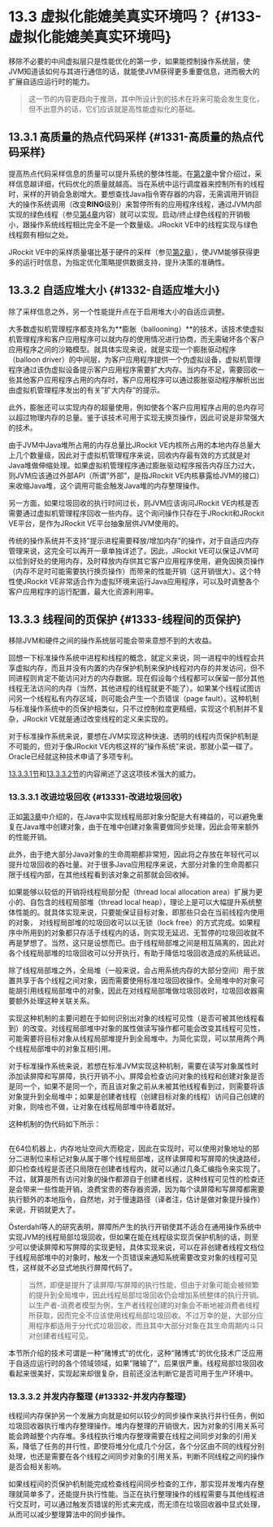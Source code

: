 # 13.3 虚拟化能媲美真实环境吗？ {#133-虚拟化能媲美真实环境吗}

移除不必要的中间虚拟层只是性能优化的第一步，如果能控制操作系统层，使JVM知道该如何与其进行通信的话，就能使JVM获得更多重要信息，进而极大的扩展自适应运行时的能力。

> 这一节的内容更趋向于推测，其中所设计到的技术在将来可能会发生变化，但不出意外的话，它们应该就是高性能虚拟化的基础。



## 13.3.1 高质量的热点代码采样 {#1331-高质量的热点代码采样}

提高热点代码采样信息的质量可以提升系统的整体性能。在[第2章](../chap2/2.md#2)中曾介绍过，采样信息越详细，代码优化的质量就越高。当在系统中运行调度器来控制所有的线程时，采样的开销会急剧增大。要想查找Java指令寄存器的内容，无需调用开销巨大的操作系统调用（改变**RING**级别）来暂停所有的应用程序线程，通过JVM内部实现的绿色线程（参见[第4章](../chap4/4.md#4)内容）就可以实现。启动/终止绿色线程的开销极小，跟操作系统线程相比完全不是一个数量级。JRockit VE中的线程实现与绿色线程颇有相似之处。

JRockit VE中的采样质量堪比基于硬件的采样（参见[第2章](../chap2/2.md#2)），使JVM能够获得更多的运行时信息，为指定优化策略提供数据支持，提升决策的准确性。



## 13.3.2 自适应堆大小 {#1332-自适应堆大小}

除了采样信息之外，另一个性能提升点在于启用堆大小的自适应调整。

大多数虚拟机管理程序都支持名为**膨胀（ballooning）**的技术，该技术使虚拟机管理程序和客户应用程序可以就内存的使用情况进行协商，而无需破坏各个客户应用程序之间的沙箱模型。就具体实现来说，就是实现一个膨胀驱动程序（balloon driver）的中间层，为客户应用程序提供一个伪虚拟设备，虚拟机管理程序通过该伪虚拟设备提示客户应用程序需要扩大内存。当内存不足，需要回收一些其他客户应用程序占用的内存时，客户应用程序可以通过膨胀驱动程序解析出出由虚拟机管理程序发出的有关”扩大内存”的提示。

此外，膨胀还可以实现内存的超量使用，例如使各个客户应用程序占用的总内存可以超过物理内存的总量。鉴于该技术可用于实现无换页操作，因此可说是非常强大的技术。

由于JVM中Java堆所占用的内存总量比JRockit VE内核所占用的本地内存总量大上几个数量级，因此对于虚拟机管理程序来说，回收内存最有效的方式就是对Java堆做伸缩处理。如果虚拟机管理程序通过膨胀驱动程序报告内存压力过大，则JVM应该通过外部API（所谓”外部”，是指JRockit VE内核暴露给JVM的接口）来收缩Java堆，这个调用可能会触发Java堆的内存整理操作。

另一方面，如果垃圾回收的执行时间过长，则JVM应该询问JRockit VE内核是否需要通过虚拟机管理程序回收一些内存。这个询问操作只存在于JRockit和JRockit VE平台，是作为JRockit VE平台抽象层供JVM使用的。

传统的操作系统并不支持”提示进程需要释放/增加内存”的操作，对于自适应内存管理来说，这完全可以再开一章单独详述了。因此，JRockit VE可以保证JVM可以恰到好处的使用内存，及时释放内存供其它客户应用程序使用，避免因换页操作（内存不足时可能需要执行换页操作）而带来的性能开销（这开销很大）。这个特性使JRockit VE非常适合作为虚拟环境来运行Java应用程序，可以及时调整各个客户应用程序的运行配置，最大化资源利用率。



## 13.3.3 线程间的页保护 {#1333-线程间的页保护}

移除JVM和硬件之间的操作系统层可能会带来意想不到的大收益。

回想一下标准操作系统中进程和线程的概念，就定义来说，同一进程中的线程会共享虚拟内存，而且并没有内置的内存保护机制来保护线程对内存的并发访问，但不同进程则肯定不能访问对方的内存数据。现在假设每个线程都可以保留一部分其他线程无法访问的内存（当然，其他进程的线程就更不能了）。如果某个线程试图访问另一个线程私有内存区域，则可能会产生一个页错误（page fault）。这种机制与标准操作系统中的页保护相类似，只不过控制粒度更精细，实现这个机制并不复杂，JRockit VE就是通过改变线程的定义来实现的。

对于标准操作系统来说，要想在JVM实现这种快速、透明的线程内页保护机制是不可能的，但对于像JRockit VE内核这样的”操作系统”来说，那就小菜一碟了。Oracle已经就这种技术申请了多项专利。

[13.3.3.1节](#13.3.3.1)和[13.3.3.2节](#13.3.3.2)的内容阐述了这这项技术强大的威力。



### 13.3.3.1 改进垃圾回收 {#13331-改进垃圾回收}

正如[第3章](../chap3/3.md#3)中介绍的，在Java中实现线程局部对象分配是大有裨益的，可以避免重复在Java堆中创建对象，由于在堆中创建对象需要做同步处理，因此会带来额外的性能开销。

此外，由于绝大部分Java对象的生命周期都非常短，因此将之存放在年轻代可以提升垃圾回收的吞吐量。对于很多Java应用程序来说，大部分对象的生命周都只限于线程内部，在其他线程看到该对象之前那就会回收掉。

如果能够以较低的开销将线程局部分配（thread local allocation area）扩展为更小的、自包含的线程局部堆（thread local heap），理论上是可以大幅提升系统整体性能的。就具体实现来说，只要能保证目标对象，即那些只会在当前线程内使用的对象， 对线程局部堆的垃圾回收可以以无锁（lock free）的方式完成。如果程序中所用到的对象都只存活于线程内的话，则实现无延迟、无暂停的垃圾回收就不再是梦想了。当然，这只是设想而已。由于线程局部堆之间是相互隔离的，因此对各个线程局部堆的垃圾回收可以分开执行，有助于降低垃圾回收造成的系统延迟。

除了线程局部堆之外，全局堆（一般来说，会占用系统内存的大部分空间）用于放置共享于各个线程之间对象，因而需要使用标准垃圾回收操作。全局堆中的对象可能胡引用线程局部堆中的对象，因此在对线程局部堆做垃圾回收时，垃圾回收器需要额外处理这种关联关系。

实现这种机制的主要问题在于如何识别出对象的线程可见性（是否可被其他线程看到）的改变。对线程局部堆中对象的属性做读写操作都可能会改变其线程可见性，可能需要将目标对象从线程局部堆提升到全局堆中。为简化实现，可以禁用两个两个线程局部堆中的对象互相引用。

对于标准操作系统来说，若想在标准JVM实现这种机制，需要在读写对象属性时添加读屏障和写屏障，执行开销不小。屏障会检查访问对象的线程和创建对象是否是同一个，如果不是同一个，而且该对象之前从未被其他线程看到过，则需要将该对象提升到全局堆中；如果是创建者线程（创建目标对象的线程）访问自己创建的对象，则啥也不做，让对象在线程局部堆中待着就好。

这种机制的伪代码如下所示：

```

```

在64位机器上，内存地址空间大而稳定，因此在实现时，可以使用对象地址的部分二进制位来标记对象从属于哪个线程局部堆，这样读屏障和写屏障的快速路经，即只检查线程是否还只局限在创建者线程内，就可以通过几条汇编指令来实现了。不过，就算是所有访问对象的操作都源自于创建者线程，这种线程可见性的检查还是会带来一些性能开销，浪费宝贵的寄存器资源，因为每个读屏障和写屏障都需要执行额外的本地指令，自然地，对于慢速路径（译者注，估计是做对象提升操作）来说，开销就更大了。

Österdahl等人的研究表明，屏障所产生的执行开销使其不适合在通用操作系统中实现JVM的线程局部垃圾回收，但如果在能在线程级实现页保护机制的话，则至少可以使读屏障和写屏障的实现更轻，具体实现来说，可以在非创建者线程文档位于线程局部堆中的对象时，触发一个页错误来通知系统需要改变对象的线程可见性，这样就不必显式地执行屏障代码了。

> 当然，即便是提升了读屏障/写屏障的执行性能，但由于对象可能会被频繁的提升到全局堆中，因此线程局部垃圾回收仍会增加系统整体的执行开销。以生产者-消费者模型为例，生产者线程创建的对象会不断地被消费者线程所获取，因而完全不应该使用线程局部垃圾回收。不过万幸的是，大部分应用程序都适用于分代式垃圾回收，而且其中大部分对象在其生命周期内斗只对创建者线程可见。

本节所介绍的技术可谓是一种”赌博式”的优化，这种”赌博式”的优化技术广泛应用于自适应运行时的各个领域领域，如果”赌输了”，后果很严重。线程局部垃圾回收看起来很美好，实现起来却很复杂，目前还没法判断它是否可用于生产环境中。



### 13.3.3.2 并发内存整理 {#13332-并发内存整理}

线程间内存保护另一个发展方向就是如何以较少的同步操作来执行并行任务，例如垃圾回收器执行堆内存整理操作。堆内存整理的开销很大，因为对象的引用关系可能会跨越整个内存堆。多线程执行堆内存整理需要在线程之间同步对象的引用关系，降低了任务的并行性，即使将堆分化成几个分区，各个分区由不同的线程分别处理，也还是需要在各个线程之间同步对象的引用关系，判断不同线程之间的操作是否会相关影响。

如果线程间的页保护机制能完成检查线程间同步检查的工作，那实现并发堆内存整理就简单多了，还能提升执行性能。当正在执行整理操作的线程需要与其他线程进行交互时，可以通过触发页错误的形式来完成，而无须在垃圾回收器中显式处理，从而可以减少整理算法中的同步操作。

